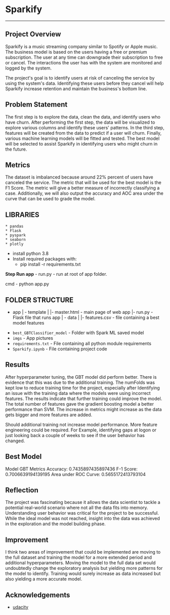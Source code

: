 # Sparkify

***

## Project Overview

Sparkify is a music streaming company similar to Spotify or Apple music. The business model is based on the users having a free or premium subscription. The user at any time can downgrade their subscription to free or cancel. The interactions the user has with the system are monitored and logged by the system.

The project's goal is to identify users at risk of canceling the service by using the system's data. Identifying these users before they cancel will help Sparkify increase retention and maintain the business's bottom line.

## Problem Statement

The first step is to explore the data, clean the data, and identify users who have churn. After performing the first step, the data will be visualized to explore various columns and identify these users' patterns. In the third step, features will be created from the data to predict if a user will churn. Finally, various machine learning models will be fitted and tested. The best model will be selected to assist Sparkify in identifying users who might churn in the future.

## Metrics

The dataset is imbalanced because around 22% percent of users have canceled the service. The metric that will be used for the best model is the F1 Score. The metric will give a better measure of incorrectly classifying a case. Additionally, we will also output the accuracy and AOC area under the curve that can be used to grade the model.

## LIBRARIES

    * pandas
    * Flask
    * pyspark
    * seaborn
    * plotly


* install python 3.8
* Install required packages with:
    * pip install -r requirements.txt

**Step Run app** -  run.py - run at root of app folder.

cmd - python app.py

## FOLDER STRUCTURE


- app 
| - template
| |- master.html - main page of web app
|- run.py  - Flask file that runs app
| - data
| |- features.csv - file containing a best model features

* `best_GBTClassifier_model` - Folder with Spark ML saved model
* `imgs` - App pictures
* `requirements.txt` - File containing all python module requirements
* `Sparkify.ipynb` - File containing project code



## Results

After hyperparameter tuning, the GBT model did perform better. There is evidence that this was due to the additional training. The numFolds was kept low to reduce training time for the project, especially after Identifying an issue with the training data where the models were using incorrect features. The results indicate that further training could improve the model. The total number of features gave the gradient boosting model a better performance than SVM. The increase in metrics might increase as the data gets bigger and more features are added.

Should additional training not increase model performance. More feature engineering could be required. For Example, identifying gaps at logon or just looking back a couple of weeks to see if the user behavior has changed.

## Best Model
Model GBT
Metrics
Accuracy:  0.7435897435897436
F-1 Score:  0.7006639194139195
Area under ROC Curve:  0.5655172413793104

## Reflection

The project was fascinating because it allows the data scientist to tackle a potential real-world scenario where not all the data fits into memory. Understanding user behavior was critical for the project to be successful. While the ideal model was not reached, insight into the data was achieved in the exploration and the model building phase. 

## Improvement

I think two areas of improvement that could be implemented are moving to the full dataset and training the model for a more extended period and additional hyperparameters. Moving the model to the full data set would undoubtedly change the exploratory analysis but yielding more patterns for the model to identify. Training would surely increase as data increased but also yielding a more accurate model.

## Acknowledgements

* [udacity](https://www.udacity.com/)

